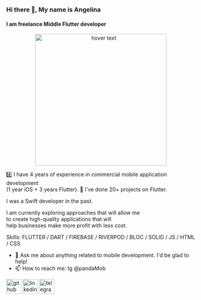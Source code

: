 ### Hi there 👋, My name is Angelina
#### I am freelance Middle Flutter developer 
<p align="center">
  <img src="av-2.jpeg" width="350" title="hover text">
</p>


4️⃣ I have 4 years of experience in commercial mobile application development <br>(1 year iOS + 3 years Flutter). 
🧗 I've done 20+ projects on Flutter. 

I was a Swift developer in the past. 

I am currently exploring approaches that will allow me <br>to create high-quality applications that will <br>help businesses make more profit with less cost.

 Skills: FLUTTER / DART / FIREBASE / RIVERPOD / BLOC / SOLID / JS / HTML / CSS

- 💬 Ask me about anything related to mobile development. I'd be glad to help! 
- 📫 How to reach me: tg @pandaMob 


[<img src='https://cdn.jsdelivr.net/npm/simple-icons@3.0.1/icons/github.svg' alt='github' height='40'>](https://github.com/asg1997)  [<img src='https://cdn.jsdelivr.net/npm/simple-icons@3.0.1/icons/linkedin.svg' alt='linkedin' height='40'>](https://www.linkedin.com/in/https://www.linkedin.com/in/angelina-gromova-b3ba71224/)  [<img src='https://cdn.jsdelivr.net/npm/simple-icons@3.0.1/icons/telegram.svg' alt='telegram' height='40'>](@pandaMob)  

